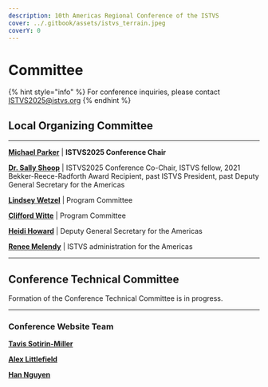 ```yaml
---
description: 10th Americas Regional Conference of the ISTVS
cover: ../.gitbook/assets/istvs_terrain.jpeg
coverY: 0
---
```


# Committee

{% hint style="info" %}
For conference inquiries, please contact [ISTVS2025@istvs.org](mailto:ISTVS2025@istvs.org)
{% endhint %}

## Local Organizing Committee

***

[**Michael Parker**](mailto:Michael.W.Parker@erdc.dren.mil) | **ISTVS2025 Conference Chair**

[**Dr. Sally Shoop**](mailto:Sally.a.shoop@usace.army.mil) | ISTVS2025 Conference Co-Chair, ISTVS fellow, 2021 Bekker-Reece-Radforth Award Recipient, past ISTVS President, past Deputy General Secretary for the Americas

[**Lindsey Wetzel**](mailto:Lindsey.A.Wetzel@usace.army.mil) | Program Committee

[**Clifford Witte**](mailto:Clifford.F.Witte@usace.army.mil) | Program Committee

[**Heidi Howard**](mailto:Heidi.R.Howard@usace.army.mil) | Deputy General Secretary for the Americas

[**Renee Melendy**](mailto:Renee.D.Melendy@usace.army.mil) | ISTVS administration for the Americas

***

## Conference Technical Committee

Formation of the Conference Technical Committee is in progress.

***

### Conference Website Team

[**Tavis Sotirin-Miller**](mailto:tavis.a.sotirin-miller@usace.army.mil)

[**Alex Littlefield**](mailto:Alex.C.Littlefield@erdc.dren.mil)

[**Han Nguyen**](mailto:Han.V.Nguyen@erdc.dren.mil)
